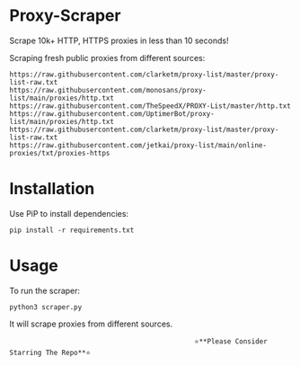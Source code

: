 # Proxy-Scraper

Scrape 10k+ HTTP, HTTPS proxies in less than 10 seconds!

Scraping fresh public proxies from different sources:

```
https://raw.githubusercontent.com/clarketm/proxy-list/master/proxy-list-raw.txt
https://raw.githubusercontent.com/monosans/proxy-list/main/proxies/http.txt
https://raw.githubusercontent.com/TheSpeedX/PROXY-List/master/http.txt
https://raw.githubusercontent.com/UptimerBot/proxy-list/main/proxies/http.txt
https://raw.githubusercontent.com/clarketm/proxy-list/master/proxy-list-raw.txt
https://raw.githubusercontent.com/jetkai/proxy-list/main/online-proxies/txt/proxies-https
```

# Installation
Use PiP to install dependencies:
```
pip install -r requirements.txt
```

# Usage
To run the scraper:
```
python3 scraper.py
```
It will scrape proxies from different sources.

                                                  ⭐**Please Consider Starring The Repo**⭐
